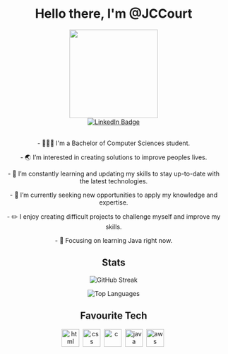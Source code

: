 <div id="header" align="center">
  <h1>Hello there, I'm @JCCourt</h1>
  <img src="https://github.com/JCCourt/JCCourt/assets/156492869/3ea9b924-c308-4a92-a2af-d3c0f677a4bc" width="200" />
<div id="badges">
  <a href="https://www.linkedin.com/in/jack-courtenay/">
    <img src="https://img.shields.io/badge/LinkedIn-blue?style=for-the-badge&logo=linkedin&logoColor=white" alt="LinkedIn Badge"/>
  </a>
</div><br>
  <p>- 👨🏻‍💻 I'm a Bachelor of Computer Sciences student. </p>
  <p>- 🌏 I’m interested in creating solutions to improve peoples lives. </p>
  <p>- 🌱 I’m constantly learning and updating my skills to stay up-to-date with the latest technologies. </p>
  <p>- 💼 I’m currently seeking new opportunities to apply my knowledge and expertise. </p>
  <p>- ✏️ I enjoy creating difficult projects to challenge myself and improve my skills.</p>
  <p>- 📝 Focusing on learning Java right now. </p>
</div>
<div id="stats" align="center">
  <h2>Stats</h2>
  <p></p><img src="https://streak-stats.demolab.com?user=[JCCourt]&theme=transparent&fire=EB5454" alt="GitHub Streak"/></p>
  <p><img src="https://github-readme-stats.vercel.app/api/top-langs/?username=JCCourt&layout=compact&theme=vision-friendly-dark" alt="Top Languages"/></p>
</div>
<div id="favourite tech" align="center">
  <h2>Favourite Tech</h2>
  <img src="https://cdn.jsdelivr.net/gh/devicons/devicon/icons/html5/html5-original.svg" title="HTML" alt="html" width="40" height="40"/>&nbsp;
  <img src="https://cdn.jsdelivr.net/gh/devicons/devicon/icons/css3/css3-original.svg" title="CSS" alt="css" width="40" height="40"/>&nbsp;
  <img src="https://cdn.jsdelivr.net/gh/devicons/devicon/icons/c/c-original.svg" title="C" alt="c" width="40" height="40"/>&nbsp;
  <img src="https://cdn.jsdelivr.net/gh/devicons/devicon/icons/java/java-original.svg" title="JAVA" alt="java" width="40" height="40"/>&nbsp;
  <img src="https://cdn.jsdelivr.net/gh/devicons/devicon/icons/amazonwebservices/amazonwebservices-original.svg" title="AWS" alt="aws" width="40" height="40"/>&nbsp;
  <div>
